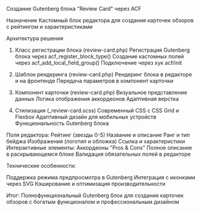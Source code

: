 Создание Gutenberg блока "Review Card" через ACF

Назначение
Кастомный блок редактора для создания карточек обзоров с рейтингом и характеристиками

Архитектура решения

1. Класс регистрации блока (review-card.php)
Регистрация Gutenberg блока через acf_register_block_type()
Создание кастомных полей через acf_add_local_field_group()
Подключение через хук acf/init

2. Шаблон рендеринга (review-card.php)
Рендеринг блока в редакторе и на фронтенде
Передача параметров в компонент карточки

3. Компонент карточки (review-card.php)
Визуальное представление данных
Логика отображения аккордеонов
Адаптивная верстка

4. Стилизация (_review-card.scss)
Современный CSS с CSS Grid и Flexbox
Адаптивный дизайн для мобильных устройств
Функциональность Gutenberg блока

Поля редактора:
Рейтинг (звезды 0-5)
Название и описание
Ранг и тип бейджа
Изображения (логотип и обложка)
Ссылка и характеристики
Интерактивные элементы:
Аккордеоны "Pros & Cons"
Полное описание в раскрывающемся блоке
Валидация обязательных полей в редакторе

Технические особенности:

Поддержка режима предпросмотра в Gutenberg
Интеграция с иконками через SVG
Кэширование и оптимизация производительности

Итог: Полнофункциональный Gutenberg блок для создания карточек обзоров с богатым функционалом и профессиональным дизайном
